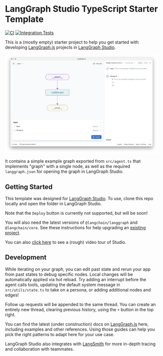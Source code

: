 # LangGraph Studio TypeScript Starter Template

[![CI](https://github.com/langchain-ai/langgraphjs-starter-template/actions/workflows/unit-tests.yml/badge.svg)](https://github.com/langchain-ai/langgraphjs-starter-template/actions/workflows/unit-tests.yml)
[![Integration Tests](https://github.com/langchain-ai/langgraphjs-starter-template/actions/workflows/integration-tests.yml/badge.svg)](https://github.com/langchain-ai/langgraphjs-starter-template/actions/workflows/integration-tests.yml)

This is a (mostly empty) starter project to help you get started with developing [LangGraph.js](https://github.com/langchain-ai/langgraphjs) projects in [LangGraph Studio](https://github.com/langchain-ai/langgraph-studio).

![](/static/studio.png)

It contains a simple example graph exported from `src/agent.ts` that implements "graph" with a single node, as well as the required `langgraph.json` for opening the graph in LangGraph Studio.

## Getting Started

This template was designed for [LangGraph Studio](https://github.com/langchain-ai/langgraph-studio). To use, clone this repo locally and open the folder in LangGraph Studio.

Note that the `Deploy` button is currently not supported, but will be soon!

You will also need the latest versions of `@langchain/langgraph` and `@langchain/core`. See these instructions for help upgrading an [existing project](https://langchain-ai.github.io/langgraphjs/how-tos/manage-ecosystem-dependencies/).

You can also [click here](https://www.loom.com/share/81cafa32d57f4933bd5d9b08c70f460c?sid=4ebcb366-f27a-4c49-854d-169106b4f6fe) to see a (rough) video tour of Studio.

## Development

While iterating on your graph, you can edit past state and rerun your app from past states to debug specific nodes. Local changes will be automatically applied via hot reload. Try adding an interrupt before the agent calls tools, updating the default system message in `src/utils/state.ts` to take on a persona, or adding additional nodes and edges!

Follow up requests will be appended to the same thread. You can create an entirely new thread, clearing previous history, using the `+` button in the top right.

You can find the latest (under construction) docs on [LangGraph.js](https://langchain-ai.github.io/langgraphjs/) here, including examples and other references. Using those guides can help you pick the right patterns to adapt here for your use case.

LangGraph Studio also integrates with [LangSmith](https://smith.langchain.com/) for more in-depth tracing and collaboration with teammates.
